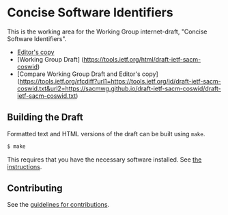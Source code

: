 # Concise Software Identifiers

This is the working area for the Working Group internet-draft, "Concise Software Identifiers".

* [Editor's copy](https://sacmwg.github.io/draft-ietf-sacm-coswid/)
* [Working Group Draft] (https://tools.ietf.org/html/draft-ietf-sacm-coswid)
* [Compare Working Group Draft and Editor's copy] (https://tools.ietf.org/rfcdiff?url1=https://tools.ietf.org/id/draft-ietf-sacm-coswid.txt&url2=https://sacmwg.github.io/draft-ietf-sacm-coswid/draft-ietf-sacm-coswid.txt)


## Building the Draft

Formatted text and HTML versions of the draft can be built using `make`.

```sh
$ make
```

This requires that you have the necessary software installed.  See
[the instructions](https://github.com/martinthomson/i-d-template/blob/master/doc/SETUP.md).


## Contributing

See the
[guidelines for contributions](https://github.com/sacmwg/draft-ietf-sacm-coswid/blob/master/CONTRIBUTING.md).
